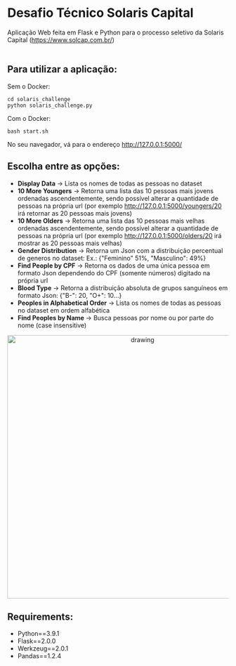 # Desafio Técnico Solaris Capital

Aplicação Web feita em Flask e Python para o processo seletivo da Solaris Capital (https://www.solcap.com.br/)<br>
<br>
## Para utilizar a aplicação:
Sem o Docker:
```
cd solaris_challenge
python solaris_challenge.py
````
Com o Docker:
```
bash start.sh
```
No seu navegador, vá para o endereço http://127.0.0.1:5000/<br>
## Escolha entre as opções:<br>
- **Display Data** ->  Lista os nomes de todas as pessoas no dataset
- **10 More Youngers** -> Retorna uma lista das 10 pessoas mais jovens ordenadas ascendentemente, sendo possível alterar a quantidade de pessoas na própria url (por exemplo http://127.0.0.1:5000/youngers/20 irá retornar as 20 pessoas mais jovens)
- **10 More Olders** -> Retorna uma lista das 10 pessoas mais velhas ordenadas ascendentemente, sendo possível alterar a quantidade de pessoas na própria url (por exemplo http://127.0.0.1:5000/olders/20 irá mostrar as 20 pessoas mais velhas)
- **Gender Distribution** -> Retorna um Json com a distribuição percentual de generos no dataset: Ex.: {"Feminino" 51%, "Masculino": 49%}
- **Find People by CPF** -> Retorna os dados de uma única pessoa em formato Json dependendo do CPF (somente números) digitado na própria url
- **Blood Type** -> Retorna a distribuição absoluta de grupos sanguíneos em formato Json: {"B-": 20, "O+": 10...}
- **Peoples in Alphabetical Order** -> Lista os nomes de todas as pessoas no dataset em ordem alfabética
- **Find Peoples by Name** -> Busca pessoas por nome ou por parte do nome (case insensitive)

<p align="center">
<img src="images/url.png" alt="drawing" width="600"/>
</p>

## Requirements:
- Python==3.9.1
- Flask==2.0.0
- Werkzeug==2.0.1
- Pandas==1.2.4
